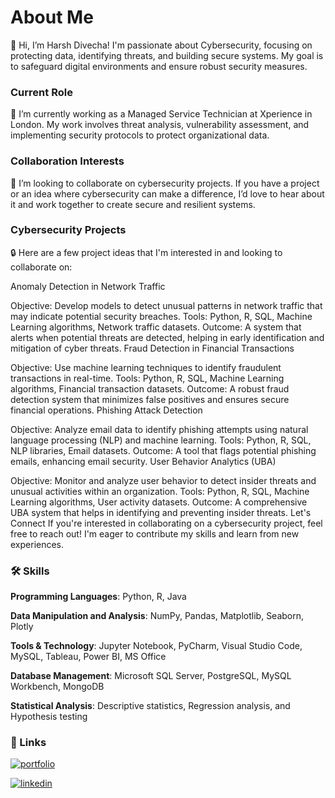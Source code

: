 # About Me
👋 Hi, I’m Harsh Divecha! I'm passionate about Cybersecurity, focusing on protecting data, identifying threats, and building secure systems. My goal is to safeguard digital environments and ensure robust security measures.

### Current Role
🌱 I’m currently working as a Managed Service Technician at Xperience in London. My work involves threat analysis, vulnerability assessment, and implementing security protocols to protect organizational data.

### Collaboration Interests
💞️ I’m looking to collaborate on cybersecurity projects. If you have a project or an idea where cybersecurity can make a difference, I’d love to hear about it and work together to create secure and resilient systems.

### Cybersecurity Projects
🔒 Here are a few project ideas that I'm interested in and looking to collaborate on:

Anomaly Detection in Network Traffic

Objective: Develop models to detect unusual patterns in network traffic that may indicate potential security breaches.
Tools: Python, R, SQL, Machine Learning algorithms, Network traffic datasets.
Outcome: A system that alerts when potential threats are detected, helping in early identification and mitigation of cyber threats.
Fraud Detection in Financial Transactions

Objective: Use machine learning techniques to identify fraudulent transactions in real-time.
Tools: Python, R, SQL, Machine Learning algorithms, Financial transaction datasets.
Outcome: A robust fraud detection system that minimizes false positives and ensures secure financial operations.
Phishing Attack Detection

Objective: Analyze email data to identify phishing attempts using natural language processing (NLP) and machine learning.
Tools: Python, R, SQL, NLP libraries, Email datasets.
Outcome: A tool that flags potential phishing emails, enhancing email security.
User Behavior Analytics (UBA)

Objective: Monitor and analyze user behavior to detect insider threats and unusual activities within an organization.
Tools: Python, R, SQL, Machine Learning algorithms, User activity datasets.
Outcome: A comprehensive UBA system that helps in identifying and preventing insider threats.
Let's Connect
If you're interested in collaborating on a cybersecurity project, feel free to reach out! I'm eager to contribute my skills and learn from new experiences.


### 🛠 Skills

**Programming Languages**: Python, R, Java

**Data Manipulation and Analysis**: NumPy, Pandas, Matplotlib, Seaborn, Plotly

**Tools & Technology**: Jupyter Notebook, PyCharm, Visual Studio Code, MySQL, Tableau, Power BI, MS Office

**Database Management**: Microsoft SQL Server, PostgreSQL, MySQL Workbench, MongoDB

**Statistical Analysis**: Descriptive statistics, Regression analysis, and Hypothesis testing


### 🔗 Links
[![portfolio](https://img.shields.io/badge/my_portfolio-000?style=for-the-badge&logo=ko-fi&logoColor=white)](https://nidhidivecha.github.io/Projects-Portfolio.github.io/)

[![linkedin](https://img.shields.io/badge/linkedin-0A66C2?style=for-the-badge&logo=linkedin&logoColor=white)](https://www.linkedin.com/in/nidhi-divecha/)


